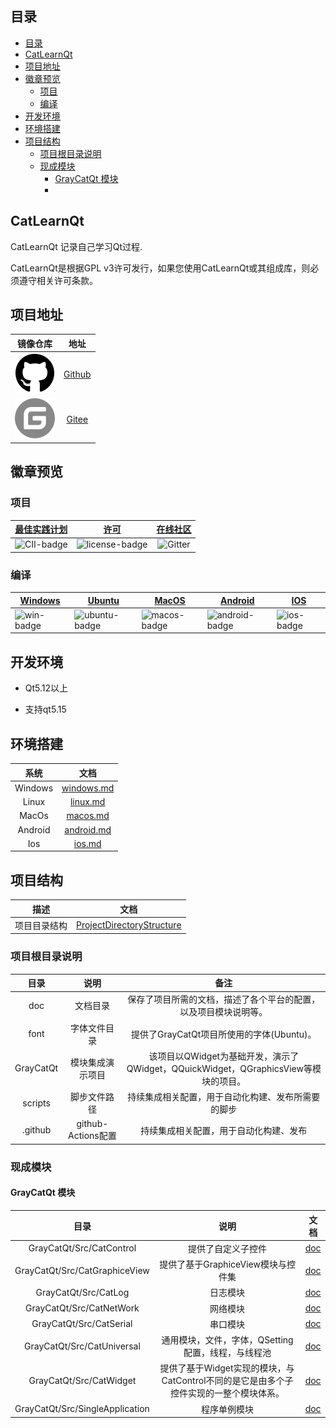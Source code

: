 
## 目录

- [目录](#目录)
- [CatLearnQt](#catlearnqt)
- [项目地址](#项目地址)
- [徽章预览](#徽章预览)
  - [项目](#项目)
  - [编译](#编译)
- [开发环境](#开发环境)
- [环境搭建](#环境搭建)
- [项目结构](#项目结构)
  - [项目根目录说明](#项目根目录说明)
  - [现成模块](#现成模块)
    - [GrayCatQt 模块](#graycatqt-模块)
    - [](#)

## CatLearnQt

CatLearnQt 记录自己学习Qt过程.

CatLearnQt是根据GPL v3许可发行，如果您使用CatLearnQt或其组成库，则必须遵守相关许可条款。


## 项目地址

| 镜像仓库 | 地址 |
|:--:|:--:|
| ![GitHub] | [Github](https://github.com/graycatya/CatLearnQt) |
| ![Gitee] | [Gitee](https://gitee.com/graycatya/CatLearnQt) |

[GitHub]: ./doc/Images/github.svg
[Gitee]: ./doc/Images/gitee-fill-round.svg

## 徽章预览

### 项目

|[最佳实践计划][CII-link]|[许可][license-link]| [在线社区][Gitter-link] |
|:--:|:--:|:--:|
|![CII-badge]|![license-badge]|![Gitter]|

[CII-badge]: https://bestpractices.coreinfrastructure.org/projects/4578/badge
[CII-link]: https://bestpractices.coreinfrastructure.org/zh-CN/projects/4578

[license-link]: https://github.com/graycatya/CatLearnQt/blob/main/Licence.md "LICENSE"
[license-badge]: https://img.shields.io/cran/l/devtools "GPL 3"

[Gitter-link]: https://gitter.im/CatLearnQt/community
[Gitter]: https://badges.gitter.im/CatLearnQt/community.svg "community"


### 编译

| [Windows][win-link]| [Ubuntu][ubuntu-link]|[MacOS][macos-link]|[Android][android-link]|[IOS][ios-link]|
|---------------|---------------|-----------------|-----------------|----------------|
| ![win-badge]  | ![ubuntu-badge]      | ![macos-badge] |![android-badge]   |![ios-badge]   |


[win-link]: https://github.com/graycatya/CatLearnQt/actions?query=workflow%3AWindows "WindowsAction"
[win-badge]: https://github.com/graycatya/CatLearnQt/workflows/Windows/badge.svg  "Windows"

[ubuntu-link]: https://github.com/graycatya/CatLearnQt/actions?query=workflow%3AUbuntu "UbuntuAction"
[ubuntu-badge]: https://github.com/graycatya/CatLearnQt/workflows/Ubuntu/badge.svg "Ubuntu"

[macos-link]: https://github.com/graycatya/CatLearnQt/actions?query=workflow%3AMacOS "MacOSAction"
[macos-badge]: https://github.com/graycatya/CatLearnQt/workflows/MacOS/badge.svg "MacOS"

[android-link]: https://github.com/graycatya/CatLearnQt/actions?query=workflow%3AAndroid "AndroidAction"
[android-badge]: https://github.com/graycatya/CatLearnQt/workflows/Android/badge.svg "Android"

[ios-link]: https://github.com/graycatya/CatLearnQt/actions?query=workflow%3AIOS "IOSAction"
[ios-badge]: https://github.com/graycatya/CatLearnQt/workflows/IOS/badge.svg "IOS"


## 开发环境

* Qt5.12以上

* 支持qt5.15

## 环境搭建


|系统|文档|
|:--:|:--:|
| Windows | [windows.md](doc/windows/windows.md) |
| Linux | [linux.md](doc/linux/linux.md) |
| MacOs | [macos.md](doc/macos/macos.md) |
| Android | [android.md](doc/android/android.md) |
| Ios | [ios.md](doc/ios/ios.md) |


## 项目结构

| 描述 | 文档 |
|:--:|:--:|
| 项目目录结构 | [ProjectDirectoryStructure](./doc/ProjectDirectoryStructure.md) |


### 项目根目录说明

| 目录 | 说明 | 备注 |
|:--:|:--:|:--:|
| doc | 文档目录 | 保存了项目所需的文档，描述了各个平台的配置，以及项目模块说明等。 |
| font | 字体文件目录 | 提供了GrayCatQt项目所使用的字体(Ubuntu)。 |
| GrayCatQt | 模块集成演示项目 | 该项目以QWidget为基础开发，演示了QWidget，QQuickWidget，QGraphicsView等模块的项目。 |
| scripts | 脚步文件路径 | 持续集成相关配置，用于自动化构建、发布所需要的脚步 |
| .github | github-Actions配置 | 持续集成相关配置，用于自动化构建、发布 |



### 现成模块

#### GrayCatQt 模块

| 目录 | 说明 | 文档 |
|:--:|:--:|:--:|
| GrayCatQt/Src/CatControl | 提供了自定义子控件 | [doc](./GrayCatQt/Src/CatControl/README.md) |
| GrayCatQt/Src/CatGraphiceView | 提供了基于GraphiceView模块与控件集 | [doc](./GrayCatQt/Src/CatGraphicsView/README.md) |
| GrayCatQt/Src/CatLog | 日志模块 | [doc](./GrayCatQt/Src/CatLog/README.md) |
| GrayCatQt/Src/CatNetWork | 网络模块 | [doc](./GrayCatQt/Src/CatNetWork/README.md) |
| GrayCatQt/Src/CatSerial | 串口模块 | [doc](./GrayCatQt/Src/CatSerial/README.md) |
| GrayCatQt/Src/CatUniversal | 通用模块，文件，字体，QSetting配置，线程，与线程池 | [doc](./GrayCatQt/Src/CatUniversal/README.md) |
| GrayCatQt/Src/CatWidget | 提供了基于Widget实现的模块，与CatControl不同的是它是由多个子控件实现的一整个模块体系。 | [doc](./GrayCatQt/Src/CatWidget/README.md) |
| GrayCatQt/Src/SingleApplication | 程序单例模块 | [doc](./GrayCatQt/Src/SingleApplication/README.md) |


#### 